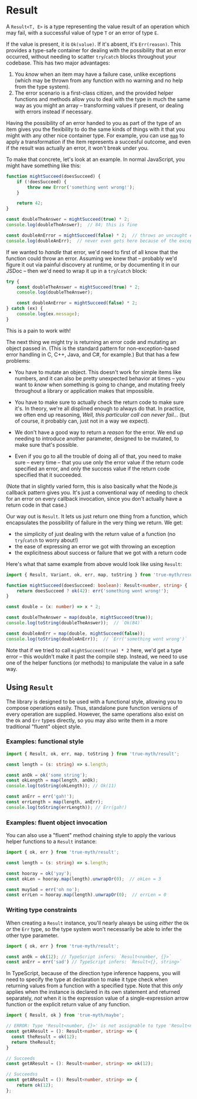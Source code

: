 # Result

A `Result<T, E>` is a type representing the value result of an operation which
may fail, with a successful value of type `T` or an error of type `E`.

If the value is present, it is `Ok(value)`. If it's absent, it's `Err(reason)`.
This provides a type-safe container for dealing with the possibility that an
error occurred, without needing to scatter `try`/`catch` blocks throughout your
codebase. This has two major advantages:

1.  You *know* when an item may have a failure case, unlike exceptions (which
    may be thrown from any function with no warning and no help from the type
    system).
2.  The error scenario is a first-class citizen, and the provided helper
    functions and methods allow you to deal with the type in much the same way
    as you might an array – transforming values if present, or dealing with
    errors instead if necessary.

Having the possibility of an error handed to you as part of the type of an item
gives you the flexibility to do the same kinds of things with it that you might
with any other nice container type. For example, you can use [`map`][map] to
apply a transformation if the item represents a succesful outcome, and even if
the result was actually an error, it won't break under you.

[map]: https://chriskrycho.github.io/true-myth/modules/_result_.html#map

To make that concrete, let's look at an example. In normal JavaScript, you might
have something like this:

```js
function mightSucceed(doesSucceed) {
    if (!doesSucceed) {
        throw new Error('something went wrong!');
    }

    return 42;
}

const doubleTheAnswer = mightSucceed(true) * 2;
console.log(doubleTheAnswer);  // 84; this is fine

const doubleAnError = mightSucceed(false) * 2;  // throws an uncaught exception
console.log(doubleAnErr);  // never even gets here because of the exception
```

If we wanted to *handle* that error, we'd need to first of all know that the
function could throw an error. Assuming we knew that – probably we'd figure it
out via painful discovery at runtime, or by documenting it in our JSDoc – then
we'd need to wrap it up in a `try`/`catch` block:

```js
try {
    const doubleTheAnswer = mightSucceed(true) * 2;
    console.log(doubleTheAnswer);

    const doubleAnError = mightSucceed(false) * 2;
} catch (ex) {
    console.log(ex.message);
}
```

This is a pain to work with!

The next thing we might try is returning an error code and mutating an object
passed in. (This is the standard pattern for non-exception-based error handling
in C, C++, Java, and C#, for example.) But that has a few problems:

-   You have to mutate an object. This doesn't work for simple items like
    numbers, and it can also be pretty unexpected behavior at times – you want
    to *know* when something is going to change, and mutating freely throughout
    a library or application makes that impossible.

-   You have to make sure to actually check the return code to make sure it's.
    In theory, we're all displined enough to always do that. In practice, we
    often end up reasoning, _Well, this particular call can never fail..._ (but
    of course, it probably can, just not in a way we expect).

-   We don't have a good way to return a *reason* for the error. We end up
    needing to introduce another parameter, designed to be mutated, to make sure
    that's possible.

-   Even if you go to all the trouble of doing all of that, you need to make
    sure – every time – that you use only the error value if the return code
    specified an error, and only the success value if the return code specified
    that it succeeded.

(Note that in slightly varied form, this is also basically what the Node.js
callback pattern gives you. It's just a conventional way of needing to check for
an error on every callback invocation, since you don't actually have a return
code in that case.)

Our way out is `Result`. It lets us just return one thing from a function, which
encapsulates the possibility of failure in the very thing we return. We get:

-   the simplicity of just dealing with the return value of a function (no
    `try`/`catch` to worry about!)
-   the ease of expressing an error we got with throwing an exception
-   the explicitness about success or failure that we got with a return code

Here's what that same example from above would look like using `Result`:

```ts
import { Result, Variant, ok, err, map, toString } from 'true-myth/result';

function mightSucceed(doesSucceed: boolean): Result<number, string> {
    return doesSucceed ? ok(42): err('something went wrong!');
}

const double = (x: number) => x * 2;

const doubleTheAnswer = map(double, mightSucceed(true));
console.log(toString(doubleTheAnswer));  // `Ok(84)`

const doubleAnErr = map(double, mightSucceed(false));
console.log(toString(doubleAnErr));  // `Err('something went wrong')`
```

Note that if we tried to call `mightSucceed(true) * 2` here, we'd get a type
error – this wouldn't make it past the compile step. Instead, we need to use one
of the helper functions (or methods) to manipulate the value in a safe way.

## Using `Result`

The library is designed to be used with a functional style, allowing you to
compose operations easily. Thus, standalone pure function versions of every
operation are supplied. However, the same operations also exist on the `Ok` and
`Err` types directly, so you may also write them in a more traditional "fluent"
object style.

### Examples: functional style

```ts
import { Result, ok, err, map, toString } from 'true-myth/result';

const length = (s: string) => s.length;

const anOk = ok('some string');
const okLength = map(length, anOk);
console.log(toString(okLength)); // Ok(11)

const anErr = err('gah!');
const errLength = map(length, anErr);
console.log(toString(errLength)); // Err(gah!)
```

### Examples: fluent object invocation

You can also use a "fluent" method chaining style to apply the various helper
functions to a `Result` instance:

```ts
import { ok, err } from 'true-myth/result';

const length = (s: string) => s.length;

const hooray = ok('yay');
const okLen = hooray.map(length).unwrapOr(0);  // okLen = 3

const muySad = err('oh no');
const errLen = hooray.map(length).unwrapOr(0);  // errLen = 0
```

### Writing type constraints

When creating a `Result` instance, you'll nearly always be using *either* the
`Ok` *or* the `Err` type, so the type system won't necessarily be able to infer
the other type parameter.

```ts
import { ok, err } from 'true-myth/result';

const anOk = ok(12); // TypeScript infers: `Result<number, {}>`
const anErr = err('sad') // TypeScript infers: `Result<{}, string>`
```

In TypeScript, because of the direction type inference happens, you will need to
specify the type at declaration to make it type check when returning values from
a function with a specified type. Note that this *only* applies when the
instance is declared in its own statement and returned separately, *not* when it
is the expression value of a single-expression arrow function or the explicit
return value of any function.

```ts
import { Result, ok } from 'true-myth/maybe';

// ERROR: Type 'Result<number, {}>' is not assignable to type 'Result<number, string>'.
const getAResult = (): Result<number, string> => {
  const theResult = ok(12);
  return theResult;
}

// Succeeds
const getAResult = (): Result<number, string> => ok(12);

// Succeedss
const getAResult = (): Result<number, string> => {
    return ok(12);
};
```